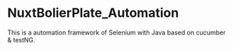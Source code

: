 # NuxtBolierPlate_Automation
This is a automation framework of Selenium with Java based on cucumber &amp; testNG.
